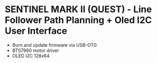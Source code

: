 # SENTINEL MARK II (QUEST) - Line Follower Path Planning + Oled I2C User Interface

- Burn and update firmware via USB-OTG
- BTS7960 motor driver
- OLED I2C 128x64
